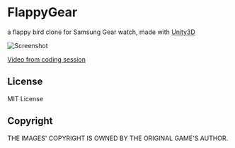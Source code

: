 # FlappyGear

a flappy bird clone for Samsung Gear watch, made with [Unity3D](http://unity3d.com/)

![Screenshot](https://raw.github.com/walm/flappy-gear/master/screenshot.png)

[Video from coding session](https://www.youtube.com/watch?v=CT-LshUosIs)

## License

MIT License

## Copyright

THE IMAGES' COPYRIGHT IS OWNED BY THE ORIGINAL GAME'S AUTHOR.
